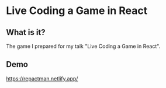 # Live Coding a Game in React

## What is it?

The game I prepared for my talk "Live Coding a Game in React".

## Demo

https://repactman.netlify.app/
